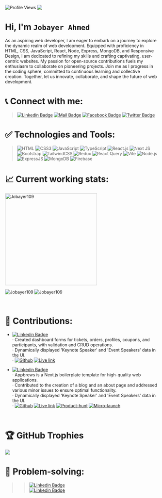 
![Profile Views](https://komarev.com/ghpvc/?username=Jobayer109)
<img src="https://media.licdn.com/dms/image/D5616AQFXvgGDiy1-yg/profile-displaybackgroundimage-shrink_350_1400/0/1714212023951?e=1724889600&v=beta&t=fg59Rh2fHrQeCSStlNvrecm9zpBwgozKSc4_nVj4AEE" style="vertical-align:top; margin:0px"/>
  
# Hi, I'm `Jobayer Ahmed`
As an aspiring web developer, I am eager to embark on a journey to explore the dynamic realm of web development. Equipped with proficiency in HTML, CSS, JavaScript, React, Node, Express, MongoDB, and Responsive Design, I am dedicated to refining my skills and crafting captivating, user-centric websites. My passion for open-source contributions fuels my enthusiasm to collaborate on pioneering projects. Join me as I progress in the coding sphere, committed to continuous learning and collective creation. Together, let us innovate, collaborate, and shape the future of web development.
<br/>

# 📞 Connect with me:

>   [![Linkedin Badge](https://img.shields.io/badge/LinkedIn-0077B5?style=for-the-badge&logo=linkedin&logoColor=white)](https://www.linkedin.com/in/jobayer109/) 
 >  [![Mail Badge](https://img.shields.io/badge/Gmail-D14836?style=for-the-badge&logo=gmail&logoColor=white)](mailto:jobayer.ahmed109@gmail.com) 
  > [![Facebook Badge](https://img.shields.io/badge/Facebook-1877F2?style=for-the-badge&logo=facebook&logoColor=white)](https://www.facebook.com/jobayer109/) 
  > [![Twitter Badge](https://img.shields.io/badge/Twitter-1DA1F2?style=for-the-badge&logo=twitter&logoColor=white)](https://twitter.com/jobayer109x) 

# ✅ Technologies and Tools:

> ![HTML](https://img.shields.io/badge/HTML5-E34F26?style=flat-square&logo=html5&logoColor=white)
> ![CSS3](https://img.shields.io/badge/CSS3-1572B6?style=flat-square&logo=css3&logoColor=white)
> ![JavaScript](https://img.shields.io/badge/JavaScript-F7DF1E?style=flat-square&logo=javascript&logoColor=black)
> ![TypeScript](https://img.shields.io/badge/TypeScript-007ACC?style=flat-square&logo=typescript&logoColor=white)
> ![React.js](https://img.shields.io/badge/React.js-0081CB?style=flat-square&logo=react&logoColor=61DAFB)
> ![Next JS](https://img.shields.io/badge/Next-black?style=flat-square&logo=next.js&logoColor=white)
> ![Bootstrap](https://img.shields.io/badge/Bootstrap-563D7C?style=flat-square&logo=bootstrap&logoColor=white)
> ![TailwindCSS](https://img.shields.io/badge/Tailwind_CSS-38B2AC?style=flat-square&logo=tailwind-css&logoColor=white)
> ![Redux](https://img.shields.io/badge/Redux-593D88?style=flat-square&logo=redux&logoColor=white)
> ![React Query](https://img.shields.io/badge/-React%20Query-FF4154?style=flat-square&logo=react%20query&logoColor=white)
> ![Vite](https://img.shields.io/badge/Vite-593D88?style=flat-square&logo=vite&logoColor=white)
> ![Node.js](https://img.shields.io/badge/Node.js-43853D?style=flat-square&logo=node.js&logoColor=white)
> ![ExpressJS](https://img.shields.io/badge/Express.js-404D59?style=flat-square)
> ![MongoDB](https://img.shields.io/badge/MongoDB-4EA94B?style=flat-square&logo=mongodb&logoColor=white)
> ![Firebase](https://img.shields.io/badge/firebase-%23039BE5.svg?style=flat-square&logo=firebase)

<!--
Pending:
![Socket.io](https://img.shields.io/badge/Socket.io-010101?style=flat-square&logo=socket.io&logoColor=white)
-->

# :chart_with_upwards_trend: Current working stats:

 <p><img align="center" height="303" src="https://github-readme-streak-stats.herokuapp.com/?user=Jobayer109&theme=highcontrast&hide_border=false" alt="Jobayer109" /></p>
 <p><img align="left" src="https://github-readme-stats.vercel.app/api?username=Jobayer109&theme=highcontrast&locale=en&hide_border=false" alt="Jobayer109" /></p>
  <p><img align="center" src="https://github-readme-stats.vercel.app/api/top-langs?username=Jobayer109&theme=highcontrast&show_icons=true&locale=en&hide_border=false" alt="Jobayer109" /></p>

 <br />
 
# 🌟 Contributions:
  + [![Linkedin Badge](https://img.shields.io/badge/Kubernetes%20Community%20Day%20(KCD)%20Dhaka%202024-red)](https://kcddhaka.org/)  <br/>
     · Created dashboard forms for tickets, orders, profiles, coupons, and participants, with validation and CRUD operations. <br/>
     · Dynamically displayed 'Keynote Speaker' and 'Event Speakers' data in the UI. <br/>
     · [![Github](https://img.shields.io/badge/Github-red)](https://github.com/Neamul01/kcd-landing)  [![Live link](https://img.shields.io/badge/Live%20link-red)](https://kcddhaka.org/) <br/>
     
  + [![Linkedin Badge](https://img.shields.io/badge/Appbrews-blue)](https://www.appbrews.co/)  <br/>
     · Appbrews is a Next.js boilerplate template for high-quality web applications. <br/>
     · Contributed to the creation of a blog and an about page and addressed various minor issues to ensure optimal functionality. <br/>
     · Dynamically displayed 'Keynote Speaker' and 'Event Speakers' data in the UI. <br/>
     · [![Github](https://img.shields.io/badge/Github-blue)](https://github.com/rejaulkariim/appbrews.bp)  [![Live link](https://img.shields.io/badge/Live%20link-blue)](https://appbrews.co) [![Product-hunt](https://img.shields.io/badge/Product%20hunt-blue)](https://www.producthunt.com/products/app-brews?utm_source=badge-featured&utm_medium=badge#app-brews) [![Micro-launch](https://img.shields.io/badge/Micro%20launch-blue)](https://microlaunch.net/p/appbrews) <br/>
    
 <!-- + [Brew Haven - Coffee-shop website](https://github.com/rejaulkariim/brew-haven) <br/>
     · Contributed to the creation of a blog and an about page. <br/>
     · [Github](https://github.com/rejaulkariim/brew-haven) 
     -->
 <br />

# 🏆 GitHub Trophies
![](https://github-profile-trophy.vercel.app/?username=jobayer109&theme=dark_lover&no-bg=true&margin-w=4&column=6&no-frame=false)
 
# 🔧 Problem-solving:

   > > [![Linkedin Badge](https://img.shields.io/badge/Code%20wars%20-%20red)](https://www.codewars.com/users/Jobayer109)  </br>
   > > [![Linkedin Badge](https://img.shields.io/badge/Stack%20overflow%20-%20green)](https://stackoverflow.com/users/19937402/jobayer-ahmed) 
  

<!--
## 💼 &nbsp; `Employment History:`
| Position              | Company                           | Duration             | Job Type           |  Location           |
| --------------------- | --------------------------------- | -------------------- | ------------------ | --------------------|
| Full-stack Developer  | RedPositive Service OPC Pvt. Ltd  | Jan 2023 - present   | Full-Time          | Rajasthan, India    |
| Backend Developer     | 3W Business Private Limited       | Feb 2023 - Mar 2023  | Internship         | Mumbai, India       |
-->



